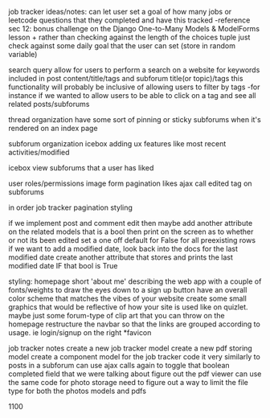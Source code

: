 job tracker ideas/notes: 
    can let user set a goal of how many jobs or leetcode questions that they completed and have this tracked 
        -reference sec 12: bonus challenge on the Django One-to-Many Models & ModelForms lesson 
            + rather than checking against the length of the choices tuple just check against some daily goal that the user can set (store in random variable) 

search query 
    allow for users to perform a search on a website for keywords included in post content/title/tags and subforum title(or topic)/tags 
    this functionality will probably be inclusive of allowing users to filter by tags
        -for instance if we wanted to allow users to be able to click on a tag and see all related posts/subforums 

thread organization 
    have some sort of pinning or sticky subforums when it's rendered on an index page

subforum organization icebox 
    adding ux features like most recent activities/modified 

icebox 
    view subforums that a user has liked 

user roles/permissions 
    image form 
    pagination
    likes ajax call
    edited tag on subforums 

in order 
    job tracker
    pagination 
    styling 

if we implement post and comment edit 
    then maybe add another attribute on the related models that is a bool 
    then print on the screen as to whether or not its been edited 
    set a one off default for False for all preexisting rows 
    if we want to add a modified date, look back into the docs for the last modified date 
        create another attribute that stores and prints the last modified date IF that bool is True 

styling: 
    homepage 
        short 'about me' describing the web app with a couple of fonts/weights to draw the eyes down to a sign up button 
        have an overall color scheme that matches the vibes of your website 
        create some small graphics that would be reflective of how your site is used like on quizlet. maybe just some forum-type of clip art that you can throw on the homepage 
        restructure the navbar so that the links are grouped according to usage. ie login/signup on the right 
        *favicon 

job tracker notes 
    create a new job tracker model 
    create a new pdf storing model 
    create a component model for the job tracker 
        code it very similarly to posts in a subforum 
        can use ajax calls again to toggle that boolean completed field that we were talking about 
    figure out the pdf viewer 
    can use the same code for photo storage 
    need to figure out a way to limit the file type for both the photos models and pdfs 


1100

